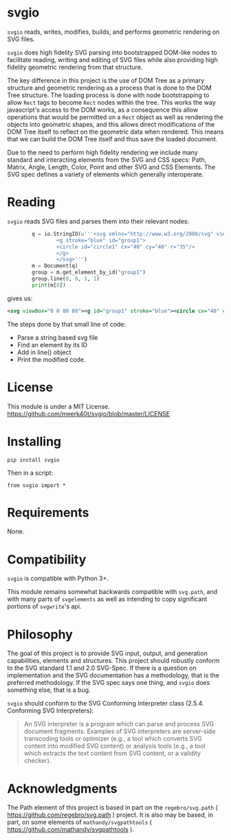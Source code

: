 # svgio

`svgio` reads, writes, modifies, builds, and performs geometric rendering on SVG files. 

`svgio` does high fidelity SVG parsing into bootstrapped DOM-like nodes to facilitate reading, writing and editing of SVG files while also providing high fidelity geometric rendering from that structure.

The key difference in this project is the use of DOM Tree as a primary structure and geometric rendering as a process that is done to the DOM Tree structure. The loading process is done with node bootstrapping to allow `Rect` tags to become `Rect` nodes within the tree. This works the way javascript's access to the DOM works, as a consequence this allow operations that would be permitted on a `Rect` object as well as rendering the objects into geometric shapes, and this allows direct modifications of the DOM Tree itself to reflect on the geometric data when rendered. This means that we can build the DOM Tree itself and thus save the loaded document.

Due to the need to perform high fidelity rendering we include many standard and interacting elements from the SVG and CSS specs: Path, Matrix, Angle, Length, Color, Point and other SVG and CSS Elements. The SVG spec defines a variety of elements which generally interoperate.

# Reading

`svgio` reads SVG files and parses them into their relevant nodes:
```python
        q = io.StringIO(u'''<svg xmlns="http://www.w3.org/2000/svg" viewBox="0 0 80 80">
                <g stroke="blue" id="group1">
                <circle id="circle1" cx="40" cy="40" r="35"/>
                </g>
                </svg>''')
        m = Document(q)
        group = m.get_element_by_id("group1")
        group.line(0, 0, 1, 1)
        print(m[0])
```

gives us:

```xml
<svg viewBox="0 0 80 80"><g id="group1" stroke="blue"><circle cx="40" cy="40" id="circle1" r="35" /><line x1="0" x2="1" y1="0" y2="1" /></g></svg>
```
The steps done by that small line of code:
* Parse a string based svg file
* Find an element by its ID
* Add in line() object
* Print the modified code.


# License

This module is under a MIT License.
https://github.com/meerk40t/svgio/blob/master/LICENSE

# Installing
`pip install svgio`

Then in a script:

`from svgio import *`

# Requirements

None.

# Compatibility

`svgio` is compatible with Python 3+.

This module remains somewhat backwards compatible with `svg.path`, and with many parts of `svgelements` as well as intending to copy significant portions of `svgwrite`'s api.

# Philosophy

The goal of this project is to provide SVG input, output, and generation capabilities, elements and structures. This project should robustly conform to the SVG standard 1.1 and 2.0 SVG-Spec. If there is a question on implementation and the SVG documentation has a methodology, that is the preferred methodology. If the SVG spec says one thing, and `svgio` does something else, that is a bug.

`svgio` should conform to the SVG Conforming Interpreter class (2.5.4. Conforming SVG Interpreters):

>An SVG interpreter is a program which can parse and process SVG document fragments. Examples of SVG interpreters are server-side transcoding tools or optimizer (e.g., a tool which converts SVG content into modified SVG content) or analysis tools (e.g., a tool which extracts the text content from SVG content, or a validity checker).

# Acknowledgments

The Path element of this project is based in part on the `regebro/svg.path` ( https://github.com/regebro/svg.path ) project. It is also may be based, in part, on some elements of `mathandy/svgpathtools` ( https://github.com/mathandy/svgpathtools ).

